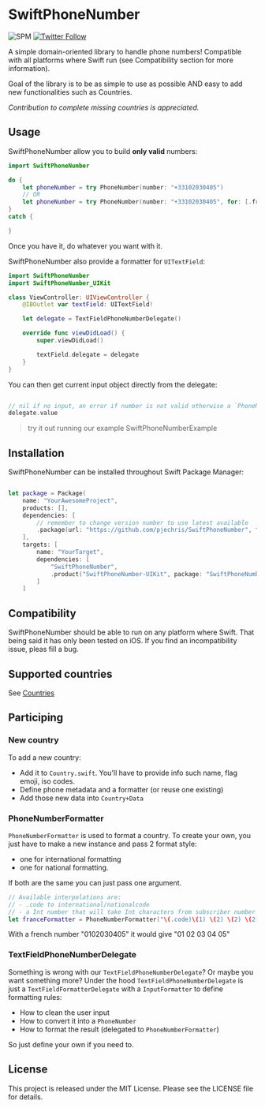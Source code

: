 # SwiftPhoneNumber

![SPM](https://img.shields.io/static/v1?label=Swift%20PM&message=%E2%9C%93&color=24C28A&labelColor=444444)
[![Twitter Follow](https://img.shields.io/twitter/follow/pjechris.svg?label=Follow%20me)](https://twitter.com/pjechris)

A simple domain-oriented library to handle phone numbers! Compatible with all platforms where Swift run (see Compatibility section for more information).

Goal of the library is to be as simple to use as possible AND easy to add new functionalities such as Countries.

*Contribution to complete missing countries is appreciated.*

## Usage

SwiftPhoneNumber allow you to build **only valid** numbers:
```swift
import SwiftPhoneNumber

do {
    let phoneNumber = try PhoneNumber(number: "+33102030405")
    // OR
    let phoneNumber = try PhoneNumber(number: "+33102030405", for: [.fra, .usa, ...])
}
catch {

}
```
Once you have it, do whatever you want with it.

SwiftPhoneNumber also provide a formatter for `UITextField`:

```swift
import SwiftPhoneNumber
import SwiftPhoneNumber_UIKit

class ViewController: UIViewController {
    @IBOutlet var textField: UITextField!

    let delegate = TextFieldPhoneNumberDelegate()

    override func viewDidLoad() {
        super.viewDidLoad()

        textField.delegate = delegate
    }
}
```
You can then get current input object directly from the delegate:

```swift

// nil if no input, an error if number is not valid otherwise a `PhoneNumber` object
delegate.value

```

> try it out running our example SwiftPhoneNumberExample

## Installation

SwiftPhoneNumber can be installed throughout Swift Package Manager:

```swift

let package = Package(
    name: "YourAwesomeProject",
    products: [],
    dependencies: [
        // remember to change version number to use latest available
        .package(url: "https://github.com/pjechris/SwiftPhoneNumber", from: "0.0"),
    ],
    targets: [
        name: "YourTarget",
        dependencies: [
            "SwiftPhoneNumber",
            .product("SwiftPhoneNumber-UIKit", package: "SwiftPhoneNumber") // <- add this only if you want to have UITextField support
        ]
    ]
```

## Compatibility

SwiftPhoneNumber should be able to run on any platform where Swift. That being said it has only been tested on iOS. If you find an incompatibility issue, pleas fill a bug.

## Supported countries

See [Countries](Countries.md)

## Participing

### New country
To add a new country:

- Add it to `Country.swift`. You'll have to provide info such name, flag emoji, iso codes.
- Define phone metadata and a formatter (or reuse one existing)
- Add those new data into `Country+Data`

### PhoneNumberFormatter

`PhoneNumberFormatter` is used to format a country. To create your own, you just have to make a new instance and pass 2 format style:
- one for international formatting
- one for national formatting.

If both are the same you can just pass one argument.

```swift
// Available interpolations are:
// - .code to international/nationalcode
// - a Int number that will take Int characters from subscriber number
let franceFormatter = PhoneNumberFormatter("\(.code)\(1) \(2) \(2) \(2) \(2)")
```

With a french number "0102030405" it would give "01 02 03 04 05"

### TextFieldPhoneNumberDelegate

Something is wrong with our `TextFieldPhoneNumberDelegate`? Or maybe you want something more? Under the hood `TextFieldPhoneNumberDelegate` is just a `TextFieldFormatterDelegate` with a `InputFormatter` to define formatting rules:

- How to clean the user input
- How to convert it into a `PhoneNumber`
- How to format the result (delegated to `PhoneNumberFormatter`)

So just define your own if you need to.


## License
This project is released under the MIT License. Please see the LICENSE file for details.
